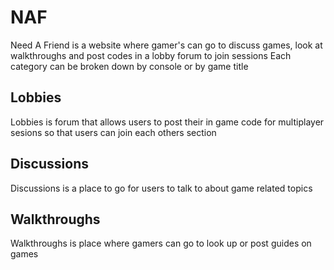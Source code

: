 # NAF
Need A Friend is a website where gamer's can go to discuss games, look at walkthroughs and post codes in a lobby forum to join sessions
Each category can be broken down by console or by game title

## Lobbies
Lobbies is forum that allows users to post their in game code for multiplayer sesions so that users can join each others section

## Discussions
Discussions is a place to go for users to talk to about game related topics

## Walkthroughs
Walkthroughs is  place where gamers can go to look up or post guides on games


